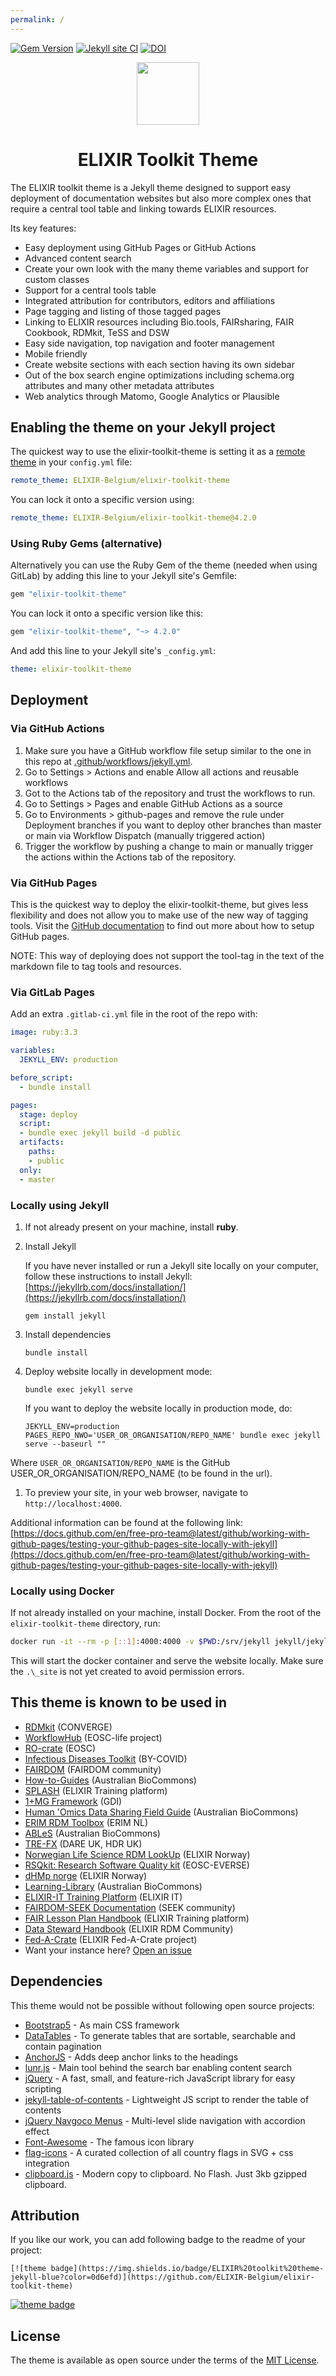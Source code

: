 ```yaml
---
permalink: /
---
```


[![Gem Version](https://badge.fury.io/rb/elixir-toolkit-theme.svg)](https://badge.fury.io/rb/elixir-toolkit-theme) [![Jekyll site CI](https://github.com/ELIXIR-Belgium/elixir-toolkit-theme/actions/workflows/jekyll.yml/badge.svg)](https://github.com/ELIXIR-Belgium/elixir-toolkit-theme/actions/workflows/jekyll.yml) [![DOI](https://zenodo.org/badge/421495867.svg)](https://zenodo.org/badge/latestdoi/421495867)


<p align="center">
<img src="assets/img/ett_compact_logo.svg" width="100" float="center"/>
<h1 align="center">ELIXIR Toolkit Theme </h1>
</p>

The ELIXIR toolkit theme is a Jekyll theme designed to support easy deployment of documentation websites but also more complex ones that require a central tool table and linking towards ELIXIR resources. 

Its key features:
- Easy deployment using GitHub Pages or GitHub Actions
- Advanced content search
- Create your own look with the many theme variables and support for custom classes
- Support for a central tools table
- Integrated attribution for contributors, editors and affiliations
- Page tagging and listing of those tagged pages
- Linking to ELIXIR resources including Bio.tools, FAIRsharing, FAIR Cookbook, RDMkit, TeSS and DSW
- Easy side navigation, top navigation and footer management
- Mobile friendly
- Create website sections with each section having its own sidebar
- Out of the box search engine optimizations including schema.org attributes and many other metadata attributes
- Web analytics through Matomo, Google Analytics or Plausible

## Enabling the theme on your Jekyll project

The quickest way to use the elixir-toolkit-theme is setting it as a [remote theme](https://blog.github.com/2017-11-29-use-any-theme-with-github-pages/) in your `config.yml` file:

```yaml
remote_theme: ELIXIR-Belgium/elixir-toolkit-theme
```

You can lock it onto a specific version using:

```yaml
remote_theme: ELIXIR-Belgium/elixir-toolkit-theme@4.2.0
```

### Using Ruby Gems (alternative)

Alternatively you can use the Ruby Gem of the theme (needed when using GitLab) by adding this line to your Jekyll site's Gemfile:

```ruby
gem "elixir-toolkit-theme"
```
You can lock it onto a specific version like this:

```ruby
gem "elixir-toolkit-theme", "~> 4.2.0"
```

And add this line to your Jekyll site's `_config.yml`:

```yaml
theme: elixir-toolkit-theme
```

## Deployment

### Via GitHub Actions

1. Make sure you have a GitHub workflow file setup similar to the one in this repo at [.github/workflows/jekyll.yml](https://github.com/ELIXIR-Belgium/elixir-toolkit-theme/blob/main/.github/workflows/jekyll.yml).
2. Go to Settings > Actions and enable Allow all actions and reusable workflows
3. Got to the Actions tab of the repository and trust the workflows to run.
4. Go to Settings > Pages and enable GitHub Actions as a source
5. Go to Environments > github-pages and remove the rule under Deployment branches if you want to deploy other branches than master or main via Workflow Dispatch (manually triggered action)
6. Trigger the workflow by pushing a change to main or manually trigger the actions within the Actions tab of the repository.

### Via GitHub Pages

This is the quickest way to deploy the elixir-toolkit-theme, but gives less flexibility and does not allow you to make use of the new way of tagging tools. Visit the [GitHub documentation](https://docs.github.com/en/pages/setting-up-a-github-pages-site-with-jekyll/) to find out more about how to setup GitHub pages. 

NOTE: This way of deploying does not support the tool-tag in the text of the markdown file to tag tools and resources.

### Via GitLab Pages

Add an extra `.gitlab-ci.yml` file in the root of the repo with:

```yml
image: ruby:3.3

variables:
  JEKYLL_ENV: production

before_script:
  - bundle install

pages:
  stage: deploy
  script:
  - bundle exec jekyll build -d public
  artifacts:
    paths:
    - public
  only:
  - master

```


### Locally using Jekyll

1. If not already present on your machine, install **ruby**. 

1. Install Jekyll

     If you have never installed or run a Jekyll site locally on your computer, follow these instructions to install Jekyll: [https://jekyllrb.com/docs/installation/](https://jekyllrb.com/docs/installation/)

    ```
    gem install jekyll
    ```

1. Install dependencies

    ```
    bundle install
    ```

1. Deploy website locally in development mode:

    ```
    bundle exec jekyll serve
    ```

    If you want to deploy the website locally in production mode, do:

    ```
    JEKYLL_ENV=production PAGES_REPO_NWO='USER_OR_ORGANISATION/REPO_NAME' bundle exec jekyll serve --baseurl ""
    ```
Where `USER_OR_ORGANISATION/REPO_NAME` is the GitHub USER_OR_ORGANISATION/REPO_NAME (to be found in the url).

1. To preview your site, in your web browser, navigate to `http://localhost:4000`.
   
Additional information can be found at the following link: [https://docs.github.com/en/free-pro-team@latest/github/working-with-github-pages/testing-your-github-pages-site-locally-with-jekyll](https://docs.github.com/en/free-pro-team@latest/github/working-with-github-pages/testing-your-github-pages-site-locally-with-jekyll)


### Locally using Docker

If not already installed on your machine, install Docker. From the root of the `elixir-toolkit-theme` directory, run:

```sh
docker run -it --rm -p [::1]:4000:4000 -v $PWD:/srv/jekyll jekyll/jekyll:latest /bin/bash -c "chmod a+w /srv/jekyll/Gemfile.lock && chmod 777 /srv/jekyll && bundle install && bundle exec jekyll serve --host 0.0.0.0"
```

This will start the docker container and serve the website locally. Make sure the `.\_site` is not yet created to avoid permission errors.

## This theme is known to be used in

- [RDMkit](https://rdmkit.elixir-europe.org/) (CONVERGE)
- [WorkflowHub](https://about.workflowhub.eu/) (EOSC-life project)
- [RO-crate](https://www.researchobject.org/ro-crate/) (EOSC)
- [Infectious Diseases Toolkit](https://www.infectious-diseases-toolkit.org/) (BY-COVID)
- [FAIRDOM](https://fair-dom.org/) (FAIRDOM community)
- [How-to-Guides](https://australianbiocommons.github.io/how-to-guides/) (Australian BioCommons)
- [SPLASH](https://elixir-europe-training.github.io/ELIXIR-Training-SPLASH/) (ELIXIR Training platform)
- [1+MG Framework](https://framework.onemilliongenomes.eu/) (GDI)
- [Human 'Omics Data Sharing Field Guide](https://australianbiocommons.github.io/human-omics-data-sharing-field-guide/) (Australian BioCommons)
- [ERIM RDM Toolbox](https://eur-nl.github.io/erim-research-toolbox/) (ERIM NL)
- [ABLeS](https://australianbiocommons.github.io/ables) (Australian BioCommons)
- [TRE-FX](https://trefx.uk/) (DARE UK, HDR UK)
- [Norwegian Life Science RDM LookUp](https://elixir.no/rdm-lookup/) (ELIXIR Norway)
- [RSQkit: Research Software Quality kit](https://everse.software/RSQKit/) (EOSC-EVERSE)
- [dHMp norge](https://dhp-stottepakke.github.io/pages/) (ELIXIR Norway)
- [Learning-Library](https://patcapon39.github.io/Learning-Library/) (Australian BioCommons)
- [ELIXIR-IT Training Platform](https://elixir-iib-training.github.io/site/training_courses) (ELIXIR IT)
- [FAIRDOM-SEEK Documentation](https://docs.seek4science.org/) (SEEK community)
- [FAIR Lesson Plan Handbook](https://elixir-europe-training.github.io/ELIXIR-TrP-FAIR-Converge/)  (ELIXIR Training platform)
- [Data Steward Handbook](https://elixir-uk.github.io/elixir-ds-handbook) (ELIXIR RDM Community)
- [Fed-A-Crate](https://elixir-europe.github.io/fed-a-crate/how-to-contribute) (ELIXIR Fed-A-Crate project)
- Want your instance here? [Open an issue](https://github.com/ELIXIR-Belgium/elixir-toolkit-theme/issues)

## Dependencies

This theme would not be possible without following open source projects:

- [Bootstrap5](https://github.com/twbs/bootstrap) - As main CSS framework
- [DataTables](https://github.com/DataTables/DataTablesSrc) - To generate tables that are sortable, searchable and contain pagination
- [AnchorJS](https://github.com/bryanbraun/anchorjs) - Adds deep anchor links to the headings
- [lunr.js](https://github.com/olivernn/lunr.js) - Main tool behind the search bar enabling content search
- [jQuery](https://github.com/jquery/jquery) - A fast, small, and feature-rich JavaScript library for easy scripting
- [jekyll-table-of-contents](https://github.com/ghiculescu/jekyll-table-of-contents) - Lightweight JS script to render the table of contents
- [jQuery Navgoco Menus](https://github.com/tefra/navgoco) - Multi-level slide navigation with accordion effect
- [Font-Awesome](https://github.com/FortAwesome/Font-Awesome) - The famous icon library
- [flag-icons](https://github.com/lipis/flag-icons) - A curated collection of all country flags in SVG + css integration
- [clipboard.js](https://github.com/zenorocha/clipboard.js) - Modern copy to clipboard. No Flash. Just 3kb gzipped clipboard.

## Attribution

If you like our work, you can add following badge to the readme of your project:
```
[![theme badge](https://img.shields.io/badge/ELIXIR%20toolkit%20theme-jekyll-blue?color=0d6efd)](https://github.com/ELIXIR-Belgium/elixir-toolkit-theme)
```
[![theme badge](https://img.shields.io/badge/ELIXIR%20toolkit%20theme-jekyll-blue?color=0d6efd)](https://github.com/ELIXIR-Belgium/elixir-toolkit-theme)



## License

The theme is available as open source under the terms of the [MIT License](http://opensource.org/licenses/MIT).

